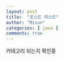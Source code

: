 ```yaml
---
layout: post
title:  "포스트 테스트"
author: "Misun"
categories: [ java ]
comments: true
---
```


카테고리 되는지 확인중
